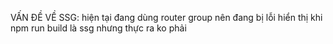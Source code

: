 VẤN ĐỀ VỀ SSG:
hiện tại đang dùng router group nên đang bị lỗi hiển thị khi npm run build là ssg nhưng thực ra ko phải
